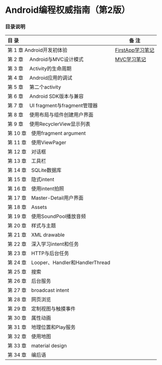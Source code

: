 # Android编程权威指南（第2版）

### 目录说明

| 目  录                                | 备  注                                    |
| :---------------------------------- | --------------------------------------- |
| 第 1 章      Android开发初体验             | [FirstApp学习笔记](./01_FirstApp/README.md) |
| 第 2 章　  Android与MVC设计模式             | [MVC学习笔记]((./02_MVC/README.md))         |
| 第 3 章　  Activity的生命周期               |                                         |
| 第 4 章　  Android应用的调试                |                                         |
| 第 5 章　  第二个activity                 |                                         |
| 第 6 章　  Android SDK版本与兼容            |                                         |
| 第 7 章　  UI fragment与fragment管理器     |                                         |
| 第 8 章　  使用布局与组件创建用户界面               |                                         |
| 第 9 章　  使用RecyclerView显示列表          |                                         |
| 第 10 章　使用fragment argument          |                                         |
| 第 11 章　使用ViewPager                  |                                         |
| 第 12 章　对话框                          |                                         |
| 第 13 章　工具栏                          |                                         |
| 第 14 章　SQLite数据库                    |                                         |
| 第 15 章　隐式intent                     |                                         |
| 第 16 章　使用intent拍照                   |                                         |
| 第 17 章　Master-Detail用户界面            |                                         |
| 第 18 章　Assets                       |                                         |
| 第 19 章　使用SoundPool播放音频              |                                         |
| 第 20 章　样式与主题                        |                                         |
| 第 21 章　XML drawable                 |                                         |
| 第 22 章　深入学习intent和任务                |                                         |
| 第 23 章　HTTP与后台任务                    |                                         |
| 第 24 章　Looper、Handler和HandlerThread |                                         |
| 第 25 章　搜索                           |                                         |
| 第 26 章　后台服务                         |                                         |
| 第 27 章　broadcast intent             |                                         |
| 第 28 章　网页浏览                         |                                         |
| 第 29 章　定制视图与触摸事件                    |                                         |
| 第 30 章　属性动画                         |                                         |
| 第 31 章　地理位置和Play服务                  |                                         |
| 第 32 章　使用地图                         |                                         |
| 第 33 章　material design              |                                         |
| 第 34 章　编后语                          |                                         |